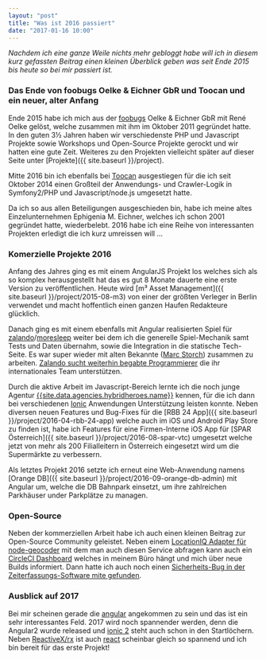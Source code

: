 ```yaml
---
layout: "post"
title: "Was ist 2016 passiert"
date: "2017-01-16 10:00"
---
```

*Nachdem ich eine ganze Weile nichts mehr gebloggt habe will ich in diesem kurz gefassten Beitrag einen kleinen Überblick geben was seit Ende 2015 bis heute so bei mir passiert ist.*

### Das Ende von foobugs Oelke & Eichner GbR und Toocan und ein neuer, alter Anfang

Ende 2015 habe ich mich aus der [foobugs](http://foobugs.com/) Oelke & Eichner GbR mit René Oelke gelöst, welche zusammen mit ihm im Oktober 2011 gegründet hatte. In den guten 3½ Jahren haben wir verschiedenste PHP und Javascript Projekte sowie Workshops und Open-Source Projekte gerockt und wir hatten eine gute Zeit. Weiteres zu den Projekten vielleicht später auf dieser Seite unter [Projekte]({{ site.baseurl }}/project).

Mitte 2016 bin ich ebenfalls bei [Toocan](http://www.toocan.biz/) ausgestiegen für die ich seit Oktober 2014 einen Großteil der Anwendungs- und Crawler-Logik in Symfony2/PHP und Javascript/node.js umgesetzt hatte.

Da ich so aus allen Beteiligungen ausgeschieden bin, habe ich meine altes Einzelunternehmen Ephigenia M. Eichner, welches ich schon 2001 gegründet hatte, wiederbelebt. 2016 habe ich eine Reihe von interessanten Projekten erledigt die ich kurz umreissen will …

### Komerzielle Projekte 2016

Anfang des Jahres ging es mit einem AngularJS Projekt los welches sich als so komplex herausgestellt hat das es gut 8 Monate dauerte eine erste Version zu veröffentlichen. Heute wird [m³ Asset Management]({{ site.baseurl }}/project/2015-08-m3) von einer der größten Verleger in Berlin verwendet und macht hoffentlich einen ganzen Haufen Redakteure glücklich.

Danach ging es mit einem ebenfalls mit Angular realisierten Spiel für [zalando](https://www.zalando.de/)/[moresleep](http://www.moresleep.net/) weiter bei dem ich die generelle Spiel-Mechanik samt Tests und Daten übernahm, sowie die Integration in die statische Tech-Seite. Es war super wieder mit alten Bekannte ([Marc Storch](http://www.gopogo.de/)) zusammen zu arbeiten. [Zalando sucht weiterhin begabte Programmierer](https://tech.zalando.com/jobs/) die ihr internationales Team unterstützen.

Durch die aktive Arbeit im Javascript-Bereich lernte ich die noch junge Agentur [{{site.data.agencies.hybridheroes.name}}]({{site.data.agencies.hybridheroes.url}}) kennen, für die ich dann bei verschiedenen [Ionic](http://ionicframework.com/) Anwendungen Unterstützung leisten konnte. Neben diversen neuen Features und Bug-Fixes für die [RBB 24 App]({{ site.baseurl }}/project/2016-04-rbb-24-app) welche auch im iOS und Android Play Store zu finden ist, habe ich Features für eine Firmen-Interne iOS App für [SPAR Österreich]({{ site.baseurl }}/project/2016-08-spar-vtc) umgesetzt welche jetzt von mehr als 200 Filialleitern in Österreich eingesetzt wird um die Supermärkte zu verbessern.

Als letztes Projekt 2016 setzte ich erneut eine Web-Anwendung namens [Orange DB]({{ site.baseurl }}/project/2016-09-orange-db-admin) mit Angular um, welche die DB Bahnpark einsetzt, um ihre zahlreichen Parkhäuser under Parkplätze zu managen.

### Open-Source

Neben der kommerziellen Arbeit habe ich auch einen kleinen Beitrag zur Open-Source Community geleistet. Neben einem [LocationIQ Adapter für node-geocoder](https://github.com/nchaulet/node-geocoder/pull/179) mit dem man auch diesen Service abfragen kann auch ein [CircleCI Dashboard](https://github.com/Ephigenia/circleboard2) welches in meinem Büro hängt und mich über neue Builds informiert. Dann hatte ich auch noch einen [Sicherheits-Bug in der Zeiterfassungs-Software mite gefunden](http://blog.yo.lk/2016/08/17/sicherheitsupdate).

### Ausblick auf 2017

Bei mir scheinen gerade die [angular](https://angular.io/) angekommen zu sein und das ist ein sehr interessantes Feld. 2017 wird noch spannender werden, denn die Angular2 wurde released und [ionic 2](http://ionic.io/2) steht auch schon in den Startlöchern. Neben [ReactiveX/rx](http://reactivex.io/) ist auch [react](https://facebook.github.io/react/) scheinbar gleich so spannend und ich bin bereit für das erste Projekt!
